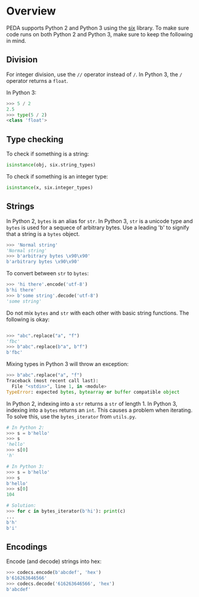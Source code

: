 # Overview

PEDA supports Python 2 and Python 3 using the
[six](https://pypi.python.org/pypi/six) library. To make sure code runs on both
Python 2 and Python 3, make sure to keep the following in mind. 

## Division

For integer division, use the `//` operator instead of `/`. In Python 3, the `/` operator returns a `float`.

In Python 3:

```python
>>> 5 / 2
2.5
>>> type(5 / 2)
<class 'float'>
```

## Type checking

To check if something is a string:

```python
isinstance(obj, six.string_types)
```

To check if something is an integer type:

```python
isinstance(x, six.integer_types)
```

## Strings

In Python 2, `bytes` is an alias for `str`. In Python 3, `str` is a unicode
type and `bytes` is used for a sequece of arbitrary bytes. Use a leading 'b' to
signify that a string is a `bytes` object.

```python
>>> 'Normal string'
'Normal string'
>>> b'arbitrary bytes \x90\x90'
b'arbitrary bytes \x90\x90'
```

To convert between `str` to `bytes`:

```python
>>> 'hi there'.encode('utf-8')
b'hi there'
>>> b'some string'.decode('utf-8')
'some string'
```

Do not mix `bytes` and `str` with each other with basic string functions. The
following is okay:

```python

>>> "abc".replace("a", "f")
'fbc'
>>> b"abc".replace(b"a", b"f")
b'fbc'
```

Mixing types in Python 3 will throw an exception:

```python
>>> b"abc".replace("a", "f")
Traceback (most recent call last):
  File "<stdin>", line 1, in <module>
TypeError: expected bytes, bytearray or buffer compatible object

```

In Python 2, indexing into a `str` returns a `str` of length 1. In Python 3, indexing into a `bytes` returns an `int`. This causes a problem when iterating. To solve this, use the `bytes_iterator` from `utils.py`.

```python
# In Python 2:
>>> s = b'hello'
>>> s
'hello'
>>> s[0]
'h'

# In Python 3:
>>> s = b'hello'
>>> s
b'hello'
>>> s[0]
104

# Solution:
>>> for c in bytes_iterator(b'hi'): print(c)
... 
b'h'
b'i'
```

## Encodings

Encode (and decode) strings into hex:

```python
>>> codecs.encode(b'abcdef', 'hex')
b'616263646566'
>>> codecs.decode('616263646566', 'hex')
b'abcdef'
```
